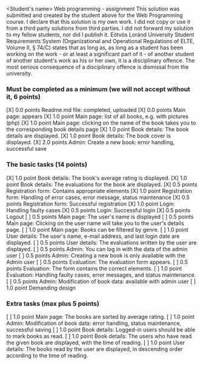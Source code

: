 <Student's name>
<Neptun code>
Web programming - assignment
This solution was submitted and created by the student above for the Web Programming course.
I declare that this solution is my own work. I did not copy or use it from a third party
solutions from third parties. I did not forward my solution to my fellow students, nor did I publish it.
Eötvös Loránd University Student Requirements System
(Organizational and Operational Regulations of ELTE, Volume II, § 74/C) states that as long as,
as long as a student has been working on the work - or at least a significant part of it - of another student
of another student's work as his or her own, it is a disciplinary offence.
The most serious consequence of a disciplinary offence is dismissal from the university.

### Must be completed as a minimum (we will not accept without it, 6 points)

[X] 0.0 points Readme.md file: completed, uploaded
[X] 0.0 points Main page: appears
[X] 1.0 point Main page: list of all books, e.g. with pictures (php)
[X] 1.0 point Main page: clicking on the name of the book takes you to the corresponding book details page
[X] 1.0 point Book details: The book details are displayed.
[X] 1.0 point Book details: The book cover is displayed.
[X] 2.0 points Admin: Create a new book: error handling, successful save

### The basic tasks (14 points)
[X] 1.0 point Book details: The book's average rating is displayed.
[X] 1.0 point Book details: The evaluations for the book are displayed.
[X] 0.5 points Registration form: Contains appropriate elements
[X] 1.0 point Registration form: Handling of error cases, error message, status maintenance
[X] 0.5 points Registration form: Successful registration
[X] 1.0 point Login: Handling faulty cases
[X] 0.5 points Login: Successful login
[X] 0.5 points Logout
[ ] 0.5 points Main page: The user's name is displayed
[ ] 0.5 points Main page: Clicking on the user name will take you to the user's details page.
[ ] 1.0 point Main page: Books can be filtered by genre.
[ ] 1.0 point User details: The user's name, e-mail address, and last login date are displayed.
[ ] 0.5 points User details: The evaluations written by the user are displayed.
[ ] 0.5 points Admin: You can log in with the data of the admin user
[ ] 0.5 points Admin: Creating a new book is only available with the Admin user
[ ] 0.5 points Evaluation: The evaluation form appears.
[ ] 0.5 points Evaluation: The form contains the correct elements.
[ ] 1.0 point Evaluation: Handling faulty cases, error messages, and status maintenance.
[ ] 0.5 points Admin: Modification of book data: available with admin user
[ ] 1.0 point Demanding design

### Extra tasks (max plus 5 points)
[ ] 1.0 point Main page: The books are sorted by average rating.
[ ] 1.0 point Admin: Modification of book data: error handling, status maintenance, successful saving
[ ] 1.0 point Book details: Logged-in users should be able to mark books as read.
[ ] 1.0 point Book details: The users who have read the given book are displayed, with the time of reading.
[ ] 1.0 point User details: The books read by the user are displayed, in descending order according to the time of reading.